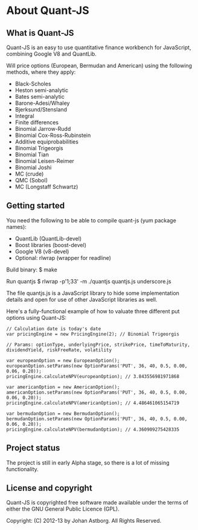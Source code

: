 # About Quant-JS #

## What is Quant-JS ##

Quant-JS is an easy to use quantitative finance workbench for JavaScript, combining Google V8 and QuantLib.

Will price options (European, Bermudan and American) using the following methods, where they apply:
- Black-Scholes
- Heston semi-analytic
- Bates semi-analytic
- Barone-Adesi/Whaley
- Bjerksund/Stensland
- Integral
- Finite differences
- Binomial Jarrow-Rudd
- Binomial Cox-Ross-Rubinstein
- Additive equiprobabilities
- Binomial Trigeorgis
- Binomial Tian
- Binomial Leisen-Reimer
- Binomial Joshi
- MC (crude)
- QMC (Sobol)
- MC (Longstaff Schwartz)

## Getting started ##

You need the following to be able to compile quant-js (yum package names):
- QuantLib (QuantLib-devel)
- Boost libraries (boost-devel)
- Google V8 (v8-devel)
- Optional: rlwrap (wrapper for readline)

Build binary:
$ make

Run quantjs
$ rlwrap -p'1;33' -m ./quantjs quantjs.js underscore.js

The file quantjs.js is a JavaScript library to hide some implementation details and open for use of other JavaScript libraries as well. 

Here's a fully-functional example of how to valuate three different put options using Quant-JS:

    // Calculation date is today's date
	var pricingEngine = new PricingEngine(2); // Binomial Trigeorgis
    
    // Params: optionType, underlyingPrice, strikePrice, timeToMaturity, dividendYield, riskFreeRate, volatility

    var europeanOption = new EuropeanOption();
    europeanOption.setParams(new OptionParams('PUT', 36, 40, 0.5, 0.00, 0.06, 0.20));
    pricingEngine.calculateNPV(europeanOption); // 3.843556981971868

    var americanOption = new AmericanOption();
    americanOption.setParams(new OptionParams('PUT', 36, 40, 0.5, 0.00, 0.06, 0.20));
    pricingEngine.calculateNPV(americanOption); // 4.486461065154719

    var bermudanOption = new BermudanOption();
    bermudanOption.setParams(new OptionParams('PUT', 36, 40, 0.5, 0.00, 0.06, 0.20));
    pricingEngine.calculateNPV(bermudanOption); // 4.360909275428335


## Project status ##
The project is still in early Alpha stage, so there is a lot of missing functionality.

## License and copyright ##

Quant-JS is copyrighted free software made available under the terms
of either the GNU General Public Licence (GPL).

Copyright: (C) 2012-13 by Johan Astborg. All Rights Reserved.
